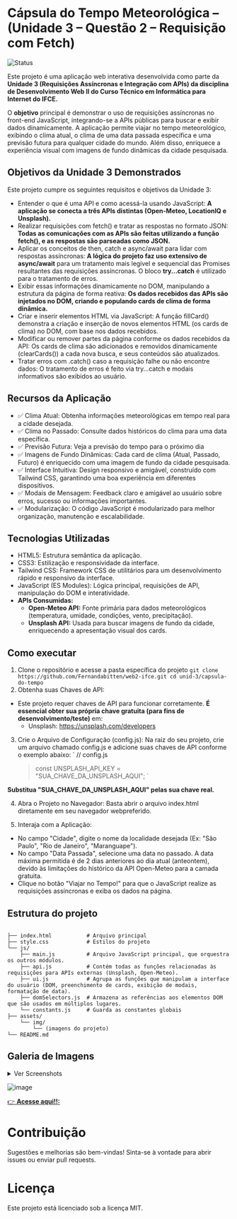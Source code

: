 # Cápsula do Tempo Meteorológica – (Unidade 3 – Questão 2 – Requisição com Fetch)

![Status](https://img.shields.io/badge/progresso-100%25-green)

Este projeto é uma aplicação web interativa desenvolvida como parte da **Unidade 3 (Requisições Assíncronas e Integração com APIs) da disciplina de Desenvolvimento Web II do Curso Técnico em Informática para Internet do IFCE.**

O **objetivo** principal é demonstrar o uso de requisições assíncronas no front-end JavaScript, integrando-se a APIs públicas para buscar e exibir dados dinamicamente. A aplicação permite viajar no tempo meteorológico, exibindo o clima atual, o clima de uma data passada específica e uma previsão futura para qualquer cidade do mundo. Além disso, enriquece a experiência visual com imagens de fundo dinâmicas da cidade pesquisada.

## Objetivos da Unidade 3 Demonstrados

Este projeto cumpre os seguintes requisitos e objetivos da Unidade 3:

- Entender o que é uma API e como acessá-la usando JavaScript: **A aplicação se conecta a três APIs distintas (Open-Meteo, LocationIQ e Unsplash).**
- Realizar requisições com fetch() e tratar as respostas no formato JSON: **Todas as comunicações com as APIs são feitas utilizando a função fetch(), e as respostas são parseadas como JSON.**
- Aplicar os conceitos de then, catch e async/await para lidar com respostas assíncronas: **A lógica do projeto faz uso extensivo de async/await** para um tratamento mais legível e sequencial das Promises resultantes das requisições assíncronas. O bloco **try...catch** é utilizado para o tratamento de erros.
- Exibir essas informações dinamicamente no DOM, manipulando a estrutura da página de forma reativa: **Os dados recebidos das APIs são injetados no DOM, criando e populando cards de clima de forma dinâmica.**
- Criar e inserir elementos HTML via JavaScript: A função fillCard() demonstra a criação e inserção de novos elementos HTML (os cards de clima) no DOM, com base nos dados recebidos.
- Modificar ou remover partes da página conforme os dados recebidos da API: Os cards de clima são adicionados e removidos dinamicamente (clearCards()) a cada nova busca, e seus conteúdos são atualizados.
- Tratar erros com .catch() caso a requisição falhe ou não encontre dados: O tratamento de erros é feito via try...catch e modais informativos são exibidos ao usuário.

## Recursos da Aplicação

- ✅ Clima Atual: Obtenha informações meteorológicas em tempo real para a cidade desejada.
- ✅ Clima no Passado: Consulte dados históricos do clima para uma data específica.
- ✅ Previsão Futura: Veja a previsão do tempo para o próximo dia
- ✅ Imagens de Fundo Dinâmicas: Cada card de clima (Atual, Passado, Futuro) é enriquecido com uma imagem de fundo da cidade pesquisada.
- ✅ Interface Intuitiva: Design responsivo e amigável, construído com Tailwind CSS, garantindo uma boa experiência em diferentes dispositivos.
- ✅ Modais de Mensagem: Feedback claro e amigável ao usuário sobre erros, sucesso ou informações importantes.
- ✅ Modularização: O código JavaScript é modularizado para melhor organização, manutenção e escalabilidade.

## Tecnologias Utilizadas

- HTML5: Estrutura semântica da aplicação.
- CSS3: Estilização e responsividade da interface.
- Tailwind CSS: Framework CSS de utilitários para um desenvolvimento rápido e responsivo da interface.
- JavaScript (ES Modules): Lógica principal, requisições de API, manipulação do DOM e interatividade.
- **APIs Consumidas:**
  - **Open-Meteo API:** Fonte primária para dados meteorológicos (temperatura, umidade, condições, vento, precipitação).
  - **Unsplash API:** Usada para buscar imagens de fundo da cidade, enriquecendo a apresentação visual dos cards.

## Como executar

1. Clone o repositório e acesse a pasta específica do projeto
   `git clone https://github.com/Fernandabitten/web2-ifce.git
cd unid-3/capsula-do-tempo`
2. Obtenha suas Chaves de API:

- Este projeto requer chaves de API para funcionar corretamente. **É essencial obter sua própria chave gratuita (para fins de desenvolvimento/teste)** em:
  - Unsplash: https://unsplash.com/developers

3. Crie o Arquivo de Configuração (config.js):
   Na raiz do seu projeto, crie um arquivo chamado config.js e adicione suas chaves de API conforme o exemplo abaixo:
   `
   // config.js
   > const UNSPLASH_API_KEY = "SUA_CHAVE_DA_UNSPLASH_AQUI";
   > `

**Substitua "SUA_CHAVE_DA_UNSPLASH_AQUI" pelas sua chave real.**

4. Abra o Projeto no Navegador:
   Basta abrir o arquivo index.html diretamente em seu navegador webpreferido.

5. Interaja com a Aplicação:

- No campo "Cidade", digite o nome da localidade desejada (Ex: "São Paulo", "Rio de Janeiro", "Maranguape").
- No campo "Data Passada", selecione uma data no passado. A data máxima permitida é de 2 dias anteriores ao dia atual (anteontem), devido às limitações do histórico da API Open-Meteo para a camada gratuita.
- Clique no botão "Viajar no Tempo!" para que o JavaScript realize as requisições assíncronas e exiba os dados na página.

## Estrutura do projeto

```

├── index.html           # Arquivo principal
├── style.css            # Estilos do projeto
└── js/
    ├── main.js          # Arquivo JavaScript principal, que orquestra os outros módulos.
    ├── api.js           # Contém todas as funções relacionadas às requisições para APIs externas (Unsplash, Open-Meteo).
    ├── ui.js            # Agrupa as funções que manipulam a interface do usuário (DOM, preenchimento de cards, exibição de modais, formatação de data).
    ├── domSelectors.js  # Armazena as referências aos elementos DOM que são usados em múltiplos lugares.
    └── constants.js     # Guarda as constantes globais
├── assets/
    └── img/
        └── (imagens do projeto)
└── README.md
```
## Galeria de Imagens

<details>
  <summary>Ver Screenshots</summary>

  <div style="display: flex; flex-wrap: wrap; gap: 1rem;">
    <img src="https://github.com/user-attachments/assets/b77096fd-70c5-4262-8dd2-eeec4e2c4996" alt="Screenshot 1" style="width: 300px;">
    <img src="https://github.com/user-attachments/assets/e089b2d7-1701-4fda-8076-3b5540365bef" alt="Screenshot 2" style="width: 300px;">
    <img src="https://github.com/user-attachments/assets/3c194514-67c9-42ef-81ef-5fbf5dee6b4a" alt="Screenshot 2" style="width: 300px;">
  </div>
</details>

![image]()


 [👉 **Acesse aqui!!:** ](https://fernandabitten.github.io/web2-ifce/unid-3/capsula-do-tempo/index.html)

# Contribuição

Sugestões e melhorias são bem-vindas! Sinta-se à vontade para abrir issues ou enviar pull requests.

# Licença

Este projeto está licenciado sob a licença MIT.
